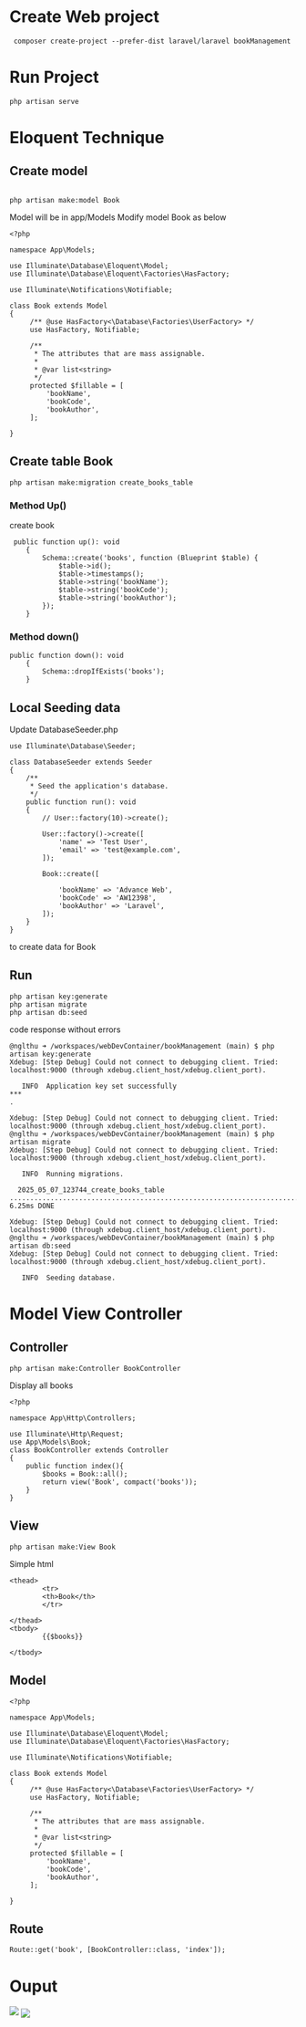
# Create Web project

```
 composer create-project --prefer-dist laravel/laravel bookManagement

```


# Run Project
 
```
php artisan serve
```

# Eloquent Technique

## Create model

```

php artisan make:model Book
```

Model will be in app/Models
Modify model Book as below

```
<?php

namespace App\Models;

use Illuminate\Database\Eloquent\Model;
use Illuminate\Database\Eloquent\Factories\HasFactory;

use Illuminate\Notifications\Notifiable;

class Book extends Model
{
     /** @use HasFactory<\Database\Factories\UserFactory> */
     use HasFactory, Notifiable;

     /**
      * The attributes that are mass assignable.
      *
      * @var list<string>
      */
     protected $fillable = [
         'bookName',
         'bookCode',
         'bookAuthor',
     ];
 
}

```


## Create table Book 

```
php artisan make:migration create_books_table

```

### Method Up()

create book

```
 public function up(): void
    {
        Schema::create('books', function (Blueprint $table) {
            $table->id();
            $table->timestamps();
            $table->string('bookName');
            $table->string('bookCode');
            $table->string('bookAuthor');
        });
    }
```


### Method down()

```
public function down(): void
    {
        Schema::dropIfExists('books');
    }
```

## Local Seeding data

Update DatabaseSeeder.php

```
use Illuminate\Database\Seeder;

class DatabaseSeeder extends Seeder
{
    /**
     * Seed the application's database.
     */
    public function run(): void
    {
        // User::factory(10)->create();

        User::factory()->create([
            'name' => 'Test User',
            'email' => 'test@example.com',
        ]);

        Book::create([
          
            'bookName' => 'Advance Web',
            'bookCode' => 'AW12398',
            'bookAuthor' => 'Laravel',
        ]);
    }
}

```


to create data for Book

## Run

```
php artisan key:generate
php artisan migrate
php artisan db:seed
```

code response without errors

```
@nglthu ➜ /workspaces/webDevContainer/bookManagement (main) $ php artisan key:generate
Xdebug: [Step Debug] Could not connect to debugging client. Tried: localhost:9000 (through xdebug.client_host/xdebug.client_port).

   INFO  Application key set successfully
***
.  

Xdebug: [Step Debug] Could not connect to debugging client. Tried: localhost:9000 (through xdebug.client_host/xdebug.client_port).
@nglthu ➜ /workspaces/webDevContainer/bookManagement (main) $ php artisan migrate
Xdebug: [Step Debug] Could not connect to debugging client. Tried: localhost:9000 (through xdebug.client_host/xdebug.client_port).

   INFO  Running migrations.  

  2025_05_07_123744_create_books_table ................................................................................................. 6.25ms DONE

Xdebug: [Step Debug] Could not connect to debugging client. Tried: localhost:9000 (through xdebug.client_host/xdebug.client_port).
@nglthu ➜ /workspaces/webDevContainer/bookManagement (main) $ php artisan db:seed
Xdebug: [Step Debug] Could not connect to debugging client. Tried: localhost:9000 (through xdebug.client_host/xdebug.client_port).

   INFO  Seeding database.  
```

# Model View Controller

## Controller

```
php artisan make:Controller BookController
```

Display all books

```
<?php

namespace App\Http\Controllers;

use Illuminate\Http\Request;
use App\Models\Book;
class BookController extends Controller
{
    public function index(){
        $books = Book::all();
        return view('Book', compact('books'));
    }
}
```


## View

```
php artisan make:View Book
```

Simple html

```
<thead>
        <tr>
        <th>Book</th>
        </tr>
      
</thead>
<tbody>
        {{$books}}
        
</tbody>

```



## Model


```
<?php

namespace App\Models;

use Illuminate\Database\Eloquent\Model;
use Illuminate\Database\Eloquent\Factories\HasFactory;

use Illuminate\Notifications\Notifiable;

class Book extends Model
{
     /** @use HasFactory<\Database\Factories\UserFactory> */
     use HasFactory, Notifiable;

     /**
      * The attributes that are mass assignable.
      *
      * @var list<string>
      */
     protected $fillable = [
         'bookName',
         'bookCode',
         'bookAuthor',
     ];
 
}

```


## Route

```
Route::get('book', [BookController::class, 'index']);

```

# Ouput

![](https://github.com/nglthu/webProjectLaravel/blob/main/img/output.png)
<img src='img/output2.png' align='center'> 
